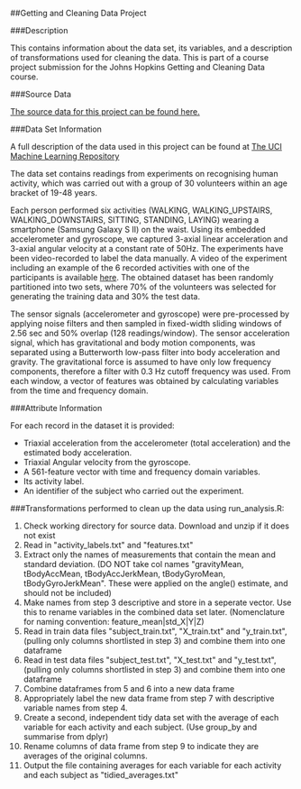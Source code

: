 ﻿##Getting and Cleaning Data Project


###Description

This contains information about the data set, its variables, and a description of transformations used for cleaning the data. This is part of a course project submission for the Johns Hopkins Getting and Cleaning Data course.


###Source Data

[The source data for this project can be found here.](https://d396qusza40orc.cloudfront.net/getdata%2Fprojectfiles%2FUCI%20HAR%20Dataset.zip)

###Data Set Information

A full description of the data used in this project can be found at [The UCI Machine Learning Repository](http://archive.ics.uci.edu/ml/datasets/Human+Activity+Recognition+Using+Smartphones)

The data set contains readings from experiments on recognising human activity, which was carried out with a group of 30 volunteers within an age bracket of 19-48 years. 

Each person performed six activities (WALKING, WALKING_UPSTAIRS, WALKING_DOWNSTAIRS, SITTING, STANDING, LAYING) wearing a smartphone (Samsung Galaxy S II) on the waist. Using its embedded accelerometer and gyroscope, we captured 3-axial linear acceleration and 3-axial angular velocity at a constant rate of 50Hz. The experiments have been video-recorded to label the data manually. A video of the experiment including an example of the 6 recorded activities with one of the participants is available [here](http://www.youtube.com/watch?v=XOEN9W05_4A). The obtained dataset has been randomly partitioned into two sets, where 70% of the volunteers was selected for generating the training data and 30% the test data.

The sensor signals (accelerometer and gyroscope) were pre-processed by applying noise filters and then sampled in fixed-width sliding windows of 2.56 sec and 50% overlap (128 readings/window). The sensor acceleration signal, which has gravitational and body motion components, was separated using a Butterworth low-pass filter into body acceleration and gravity. The gravitational force is assumed to have only low frequency components, therefore a filter with 0.3 Hz cutoff frequency was used. From each window, a vector of features was obtained by calculating variables from the time and frequency domain.


###Attribute Information

For each record in the dataset it is provided:

* Triaxial acceleration from the accelerometer (total acceleration) and the estimated body acceleration.
* Triaxial Angular velocity from the gyroscope.
* A 561-feature vector with time and frequency domain variables.
* Its activity label.
* An identifier of the subject who carried out the experiment.


###Transformations performed to clean up the data using run_analysis.R:

1. Check working directory for source data. Download and unzip if it does not exist
2. Read in "activity_labels.txt" and "features.txt"
3. Extract only the names of measurements that contain the mean and standard deviation. (DO NOT take col names "gravityMean, tBodyAccMean, tBodyAccJerkMean, tBodyGyroMean, tBodyGyroJerkMean". These were applied on the angle() estimate, and should not be included)
4. Make names from step 3 descriptive and store in a seperate vector. Use this to rename variables in the combined data set later. (Nomenclature for naming convention: feature_mean|std_X|Y|Z)
5. Read in train data files "subject_train.txt", "X_train.txt" and "y_train.txt", (pulling only columns shortlisted in step 3) and combine them into one dataframe
6. Read in test data files "subject_test.txt", "X_test.txt" and "y_test.txt", (pulling only columns shortlisted in step 3) and combine them into one dataframe
7. Combine dataframes from 5 and 6 into a new data frame
8. Appropriately label the new data frame from step 7 with descriptive variable names from step 4.
9. Create a second, independent tidy data set with the average of each variable for each activity and each subject. (Use group_by and summarise from dplyr)
10. Rename columns of data frame from step 9 to indicate they are averages of the original columns.
11. Output the file containing averages for each variable for each activity and each subject as "tidied_averages.txt"
